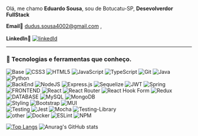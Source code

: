 Olá, me chamo **Eduardo Sousa**, sou de Botucatu-SP, **Desevolverdor FullStack**

**Email**🔗 dudus.sousa4002@gmail.com , </br> <br>
**LinkedIn**🔗 [![linkedId](https://icons.iconarchive.com/icons/limav/flat-gradient-social/72/Linkedin-icon.png)][1]

[1]: https://www.linkedin.com/in/eduardoecsousa/

<hr>

### 🔧 Tecnologias e ferramentas que conheço.

![Base](https://camo.githubusercontent.com/181442669694ac77f9fd115edd3feb9c393d6e57a5c3ee8a959d6af4c641c2b2/68747470733a2f2f696d672e736869656c64732e696f2f62616467652f426173653a2d4536453645363f7374796c653d666f722d7468652d6261646765) ![CSS3](https://img.shields.io/badge/css3-%231572B6.svg?style=for-the-badge&logo=css3&logoColor=white) ![HTML5](https://img.shields.io/badge/html5-%23E34F26.svg?style=for-the-badge&logo=html5&logoColor=white) ![JavaScript](https://img.shields.io/badge/javascript-%23323330.svg?style=for-the-badge&logo=javascript&logoColor=%23F7DF1E) ![TypeScript](https://img.shields.io/badge/typescript-%23007ACC.svg?style=for-the-badge&logo=typescript&logoColor=white) ![Git](https://img.shields.io/badge/git-%23F05033.svg?style=for-the-badge&logo=git&logoColor=white) ![Java](https://img.shields.io/badge/java-%23ED8B00.svg?style=for-the-badge&logo=openjdk&logoColor=white) ![Python](https://img.shields.io/badge/python-3670A0?style=for-the-badge&logo=python&logoColor=ffdd54) <br> 
![BackEnd](https://camo.githubusercontent.com/32d9f7846c02d72c13f93904885f4c66ed58c17c4e4cb393a1fb4fa910b0b12c/68747470733a2f2f696d672e736869656c64732e696f2f62616467652f4261636b456e643a2d4536453645363f7374796c653d666f722d7468652d6261646765266c6f676f436f6c6f723d463744463145) ![NodeJS](https://img.shields.io/badge/node.js-6DA55F?style=for-the-badge&logo=node.js&logoColor=white) ![Express.js](https://img.shields.io/badge/express.js-%23404d59.svg?style=for-the-badge&logo=express&logoColor=%2361DAFB) ![Sequelize](https://img.shields.io/badge/Sequelize-52B0E7?style=for-the-badge&logo=Sequelize&logoColor=white) ![JWT](https://img.shields.io/badge/JWT-black?style=for-the-badge&logo=JSON%20web%20tokens) ![Spring](https://img.shields.io/badge/spring-%236DB33F.svg?style=for-the-badge&logo=spring&logoColor=white)<br>
![FRONTEND](https://camo.githubusercontent.com/a2ed3859b6ba97d48c46970ea497bec3a14b6e9b50c8a9c13bfb0e9e7deb88bc/68747470733a2f2f696d672e736869656c64732e696f2f62616467652f46726f6e74456e643a2d4536453645363f7374796c653d666f722d7468652d6261646765266c6f676f436f6c6f723d463744463145) ![React](https://img.shields.io/badge/react-%2320232a.svg?style=for-the-badge&logo=react&logoColor=%2361DAFB) ![React Router](https://img.shields.io/badge/React_Router-CA4245?style=for-the-badge&logo=react-router&logoColor=white) ![React Hook Form](https://img.shields.io/badge/React%20Hook%20Form-%23EC5990.svg?style=for-the-badge&logo=reacthookform&logoColor=white) ![Redux](https://img.shields.io/badge/redux-%23593d88.svg?style=for-the-badge&logo=redux&logoColor=white)<br>
![DATABASE](https://camo.githubusercontent.com/8aba6a6949de208d30dae60b97025ea28751471421072a055d87959b893750bd/68747470733a2f2f696d672e736869656c64732e696f2f62616467652f4461746162617365733a2d4536453645363f7374796c653d666f722d7468652d6261646765266c6f676f436f6c6f723d463744463145)	![MySQL](https://img.shields.io/badge/mysql-%2300f.svg?style=for-the-badge&logo=mysql&logoColor=white) ![MongoDB](https://img.shields.io/badge/MongoDB-%234ea94b.svg?style=for-the-badge&logo=mongodb&logoColor=white)<br>
![Styling](https://camo.githubusercontent.com/64f93a17cdf15fb0b9652cbe9e05142a3a3e3c8c2cb7b6ca4f1527ee9465cb26/68747470733a2f2f696d672e736869656c64732e696f2f62616467652f5374796c696e673a2d4536453645363f7374796c653d666f722d7468652d6261646765266c6f676f436f6c6f723d463744463145) ![Bootstrap](https://img.shields.io/badge/bootstrap-%23563D7C.svg?style=for-the-badge&logo=bootstrap&logoColor=white) ![MUI](https://img.shields.io/badge/MUI-%230081CB.svg?style=for-the-badge&logo=mui&logoColor=white)<br>
![Testing](https://camo.githubusercontent.com/2de18d85689fbbf8c7fe9cc5e57932700a4e284df0acf52b096dd36b713274cb/68747470733a2f2f696d672e736869656c64732e696f2f62616467652f54657374696e673a2d4536453645363f7374796c653d666f722d7468652d6261646765266c6f676f436f6c6f723d463744463145) ![Jest](https://img.shields.io/badge/-jest-%23C21325?style=for-the-badge&logo=jest&logoColor=white) ![Mocha](https://img.shields.io/badge/-mocha-%238D6748?style=for-the-badge&logo=mocha&logoColor=white) ![Testing-Library](https://img.shields.io/badge/-TestingLibrary-%23E33332?style=for-the-badge&logo=testing-library&logoColor=white)<br>
![other](https://camo.githubusercontent.com/05f936c38e2c68735fdad020e249a57e84c42ba7b8ed3df1b3f982260866f64a/68747470733a2f2f696d672e736869656c64732e696f2f62616467652f4f746865723a2d4536453645363f7374796c653d666f722d7468652d6261646765266c6f676f436f6c6f723d463744463145) ![Docker](https://img.shields.io/badge/docker-%230db7ed.svg?style=for-the-badge&logo=docker&logoColor=white) ![ESLint](https://img.shields.io/badge/ESLint-4B3263?style=for-the-badge&logo=eslint&logoColor=white) ![NPM](https://img.shields.io/badge/NPM-%23CB3837.svg?style=for-the-badge&logo=npm&logoColor=white)

[![Top Langs](https://github-readme-stats.vercel.app/api/top-langs/?username=eduardoecsousa&layout=compact&theme=tokyonight)](https://github.com/anuraghazra/github-readme-stats) ![Anurag's GitHub stats](https://github-readme-stats.vercel.app/api?username=eduardoecsousa&show_icons=true&theme=tokyonight)
